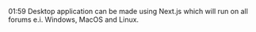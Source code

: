 01:59 Desktop application can be made using Next.js which will run on all forums e.i. Windows, MacOS and Linux.

